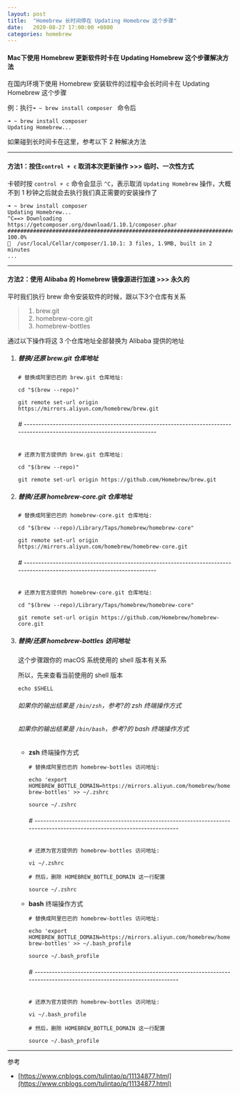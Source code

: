 ```yaml
---
layout: post
title:  "Homebrew 长时间停在 Updating Homebrew 这个步骤"
date:   2020-08-27 17:00:00 +0800
categories: homebrew
---
```

#### Mac下使用 Homebrew 更新软件时卡在 Updating Homebrew 这个步骤解决方法


在国内环境下使用 Homebrew 安装软件的过程中会长时间卡在 Updating Homebrew 这个步骤

例：执行`➜ ~ brew install composer ` 命令后

```
➜ ~ brew install composer
Updating Homebrew...
```

如果碰到长时间卡在这里，参考以下 2 种解决方法

---

#### 方法1：按住`control + c` 取消本次更新操作	>>>	临时、一次性方式

卡顿时按 `control + c` 命令会显示 `^C`，表示取消 `Updating Homebrew` 操作，大概不到 1 秒钟之后就会去执行我们真正需要的安装操作了

```
➜ ~ brew install composer
Updating Homebrew...
^C==> Downloading https://getcomposer.org/download/1.10.1/composer.phar
######################################################################## 100.0%
🍺  /usr/local/Cellar/composer/1.10.1: 3 files, 1.9MB, built in 2 minutes
...
```

---

#### 方法2：使用 Alibaba 的 Homebrew 镜像源进行加速	>>>	永久的

平时我们执行 brew 命令安装软件的时候，跟以下3个仓库有关系

> 1. brew.git
> 2. homebrew-core.git
> 3. homebrew-bottles

通过以下操作将这 3 个仓库地址全部替换为 Alibaba 提供的地址

1. ##### 替换/还原 brew.git 仓库地址

   `# 替换成阿里巴巴的 brew.git 仓库地址:`

   `cd "$(brew --repo)"`

   `git remote set-url origin https://mirrors.aliyun.com/homebrew/brew.git`

   ###### # ------------------------------------------------------------------------------------------------------------------------

   `# 还原为官方提供的 brew.git 仓库地址:`

   `cd "$(brew --repo)"`

   `git remote set-url origin https://github.com/Homebrew/brew.git`

2. ##### 替换/还原 homebrew-core.git 仓库地址

   `# 替换成阿里巴巴的 homebrew-core.git 仓库地址:`

   `cd "$(brew --repo)/Library/Taps/homebrew/homebrew-core"`

   `git remote set-url origin https://mirrors.aliyun.com/homebrew/homebrew-core.git`

   ###### # ------------------------------------------------------------------------------------------------------------------------

   `# 还原为官方提供的 homebrew-core.git 仓库地址:`

   `cd "$(brew --repo)/Library/Taps/homebrew/homebrew-core"`

   `git remote set-url origin https://github.com/Homebrew/homebrew-core.git`

3. ##### 替换/还原 homebrew-bottles 访问地址

   这个步骤跟你的 macOS 系统使用的 shell 版本有关系

   所以，先来查看当前使用的 shell 版本

   `echo $SHELL`

   ###### 如果你的输出结果是 `/bin/zsh`，参考?的 zsh 终端操作方式

   ######  如果你的输出结果是 `/bin/bash`，参考?的 bash 终端操作方式

   - **zsh** 终端操作方式

     `# 替换成阿里巴巴的 homebrew-bottles 访问地址:`

     `echo 'export HOMEBREW_BOTTLE_DOMAIN=https://mirrors.aliyun.com/homebrew/homebrew-bottles' >> ~/.zshrc`

     `source ~/.zshrc`

     ###### # ------------------------------------------------------------------------------------------------------------------------

     `# 还原为官方提供的 homebrew-bottles 访问地址:`

     `vi ~/.zshrc`

     `# 然后，删除 HOMEBREW_BOTTLE_DOMAIN 这一行配置`

     `source ~/.zshrc`

   - **bash** 终端操作方式

     `# 替换成阿里巴巴的 homebrew-bottles 访问地址:`

     `echo 'export HOMEBREW_BOTTLE_DOMAIN=https://mirrors.aliyun.com/homebrew/homebrew-bottles' >> ~/.bash_profile`

     `source ~/.bash_profile`

     ###### # ------------------------------------------------------------------------------------------------------------------------

     `# 还原为官方提供的 homebrew-bottles 访问地址:`

     `vi ~/.bash_profile`

     `# 然后，删除 HOMEBREW_BOTTLE_DOMAIN 这一行配置`

     `source ~/.bash_profile`


---

参考

- [https://www.cnblogs.com/tulintao/p/11134877.html](https://www.cnblogs.com/tulintao/p/11134877.html)
